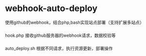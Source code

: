 # webhook-auto-deploy
使用github的webhook，结合php,bash实现站点部署（支持扩展多站点）

###
hook.php 接收github服务器的webhook请求，数据校验等

###
auto_deploy.sh  根据不同请求，执行资源更新，部署操作
